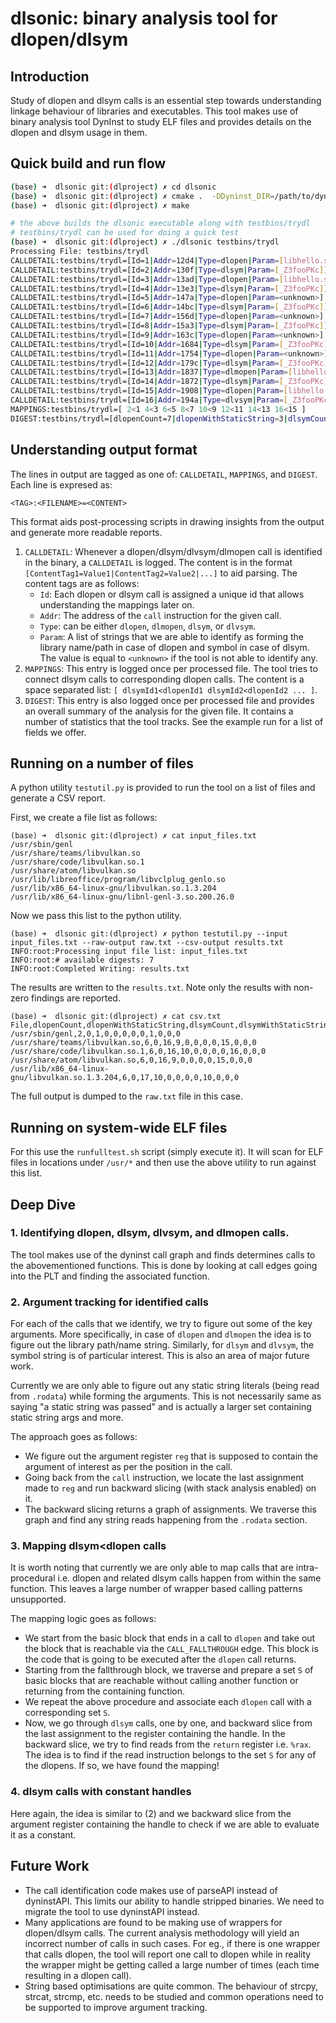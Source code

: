 # dlsonic: binary analysis tool for dlopen/dlsym

## Introduction

Study of dlopen and dlsym calls is an essential step towards understanding linkage behaviour of libraries and executables. This tool makes use of binary analysis tool DynInst to study ELF files and provides details on the dlopen and dlsym usage in them.

## Quick build and run flow

```bash
(base) ➜  dlsonic git:(dlproject) ✗ cd dlsonic
(base) ➜  dlsonic git:(dlproject) ✗ cmake .  -DDyninst_DIR=/path/to/dyninst-build-dir
(base) ➜  dlsonic git:(dlproject) ✗ make

# the above builds the dlsonic executable along with testbins/trydl
# testbins/trydl can be used for doing a quick test  
(base) ➜  dlsonic git:(dlproject) ✗ ./dlsonic testbins/trydl                                               
Processing File: testbins/trydl
CALLDETAIL:testbins/trydl=[Id=1|Addr=12d4|Type=dlopen|Param=[libhello.so]]
CALLDETAIL:testbins/trydl=[Id=2|Addr=130f|Type=dlsym|Param=[_Z3fooPKc]]
CALLDETAIL:testbins/trydl=[Id=3|Addr=13ad|Type=dlopen|Param=[libhello.so]]
CALLDETAIL:testbins/trydl=[Id=4|Addr=13e3|Type=dlsym|Param=[_Z3fooPKc]]
CALLDETAIL:testbins/trydl=[Id=5|Addr=147a|Type=dlopen|Param=<unknown>]
CALLDETAIL:testbins/trydl=[Id=6|Addr=14bc|Type=dlsym|Param=[_Z3fooPKc]]
CALLDETAIL:testbins/trydl=[Id=7|Addr=156d|Type=dlopen|Param=<unknown>]
CALLDETAIL:testbins/trydl=[Id=8|Addr=15a3|Type=dlsym|Param=[_Z3fooPKc]]
CALLDETAIL:testbins/trydl=[Id=9|Addr=163c|Type=dlopen|Param=<unknown>]
CALLDETAIL:testbins/trydl=[Id=10|Addr=1684|Type=dlsym|Param=[_Z3fooPKc]]
CALLDETAIL:testbins/trydl=[Id=11|Addr=1754|Type=dlopen|Param=<unknown>]
CALLDETAIL:testbins/trydl=[Id=12|Addr=179c|Type=dlsym|Param=[_Z3fooPKc]]
CALLDETAIL:testbins/trydl=[Id=13|Addr=1837|Type=dlmopen|Param=[libhello.so]]
CALLDETAIL:testbins/trydl=[Id=14|Addr=1872|Type=dlsym|Param=[_Z3fooPKc]]
CALLDETAIL:testbins/trydl=[Id=15|Addr=1908|Type=dlopen|Param=[libhello.so]]
CALLDETAIL:testbins/trydl=[Id=16|Addr=194a|Type=dlvsym|Param=[_Z3fooPKc]]
MAPPINGS:testbins/trydl=[ 2<1 4<3 6<5 8<7 10<9 12<11 14<13 16<15 ]
DIGEST:testbins/trydl=[dlopenCount=7|dlopenWithStaticString=3|dlsymCount=7|dlsymWithStaticString=7|dlvsymCount=1|dlvsymWithStaticString=1|dlmopenCount=1|dlmopenWithStaticString=1|dlsymMapped=8|dlsymWithConstHandle=0|dlvsymMapped=0|dlvsymWithConstHandle=0]

```

## Understanding output format
The lines in output are tagged as one of: `CALLDETAIL`, `MAPPINGS`, and `DIGEST`.
Each line is expresed as:
```
<TAG>:<FILENAME>=<CONTENT>
```
This format aids post-processing scripts in drawing insights from the output and generate more readable reports.

1. `CALLDETAIL`: Whenever a dlopen/dlsym/dlvsym/dlmopen call is identified in the binary, a `CALLDETAIL` is logged. The content is in the format `[ContentTag1=Value1|ContentTag2=Value2|...]` to aid parsing. The content tags are as follows:
   - `Id`: Each dlopen or dlsym call is assigned a unique id that allows understanding the mappings later on.
   - `Addr`: The address of the `call` instruction for the given call.
   - `Type`: can be either `dlopen`, `dlmopen`, `dlsym`, or `dlvsym`.
   - `Param`: A list of strings that we are able to identify as forming the library name/path in case of dlopen and symbol in case of dlsym. The value is equal to `<unknown>` if the tool is not able to identify any.
2. `MAPPINGS`: This entry is logged once per processed file. The tool tries to connect dlsym calls to corresponding dlopen calls. The content is a space separated list: `[ dlsymId1<dlopenId1 dlsymId2<dlopenId2 ... ]`.
3. `DIGEST`: This entry is also logged once per processed file and provides an overall summary of the analysis for the given file. It contains a number of statistics that the tool tracks. See the example run for a list of fields we offer.


## Running on a number of files
A python utility `testutil.py` is provided to run the tool on a list of files and generate a CSV report.

First, we create a file list as follows:
```shell
(base) ➜  dlsonic git:(dlproject) ✗ cat input_files.txt 
/usr/sbin/genl
/usr/share/teams/libvulkan.so
/usr/share/code/libvulkan.so.1
/usr/share/atom/libvulkan.so
/usr/lib/libreoffice/program/libvclplug_genlo.so
/usr/lib/x86_64-linux-gnu/libvulkan.so.1.3.204
/usr/lib/x86_64-linux-gnu/libnl-genl-3.so.200.26.0
```

Now we pass this list to the python utility.
```shell
(base) ➜  dlsonic git:(dlproject) ✗ python testutil.py --input input_files.txt --raw-output raw.txt --csv-output results.txt 
INFO:root:Processing input file list: input_files.txt
INFO:root:# available digests: 7
INFO:root:Completed Writing: results.txt
```

The results are written to the `results.txt`. Note only the results with non-zero findings are reported.
```shell
(base) ➜  dlsonic git:(dlproject) ✗ cat csv.txt 
File,dlopenCount,dlopenWithStaticString,dlsymCount,dlsymWithStaticString,dlvsymCount,dlvsymWithStaticString,dlmopenCount,dlmopenWithStaticString,dlsymMapped,dlsymWithConstHandle,dlvsymMapped,dlvsymWithConstHandle
/usr/sbin/genl,2,0,1,0,0,0,0,0,1,0,0,0
/usr/share/teams/libvulkan.so,6,0,16,9,0,0,0,0,15,0,0,0
/usr/share/code/libvulkan.so.1,6,0,16,10,0,0,0,0,16,0,0,0
/usr/share/atom/libvulkan.so,6,0,16,9,0,0,0,0,15,0,0,0
/usr/lib/x86_64-linux-gnu/libvulkan.so.1.3.204,6,0,17,10,0,0,0,0,10,0,0,0
```

The full output is dumped to the `raw.txt` file in this case.

## Running on system-wide ELF files
For this use the `runfulltest.sh` script (simply execute it). It will scan for ELF files in locations under `/usr/*` and then use the above utility to run against this list.

## Deep Dive

### 1. Identifying dlopen, dlsym, dlvsym, and dlmopen calls.
The tool makes use of the dyninst call graph and finds determines calls to the abovementioned functions. This is done by looking at call edges going into the PLT and finding the associated function.

### 2. Argument tracking for identified calls
For each of the calls that we identify, we try to figure out some of the key arguments. More specifically, in case of `dlopen` and `dlmopen` the idea is to figure out the library path/name string. Similarly, for `dlsym` and `dlvsym`, the symbol string is of particular interest. This is also an area of major future work.

Currently we are only able to figure out any static string literals (being read from `.rodata`) while forming the arguments. This is not necessarily same as saying "a static string was passed" and is actually a larger set containing static string args and more.

The approach goes as follows:
 - We figure out the argument register `reg` that is supposed to contain the argument of interest as per the position in the call.
 - Going back from the `call` instruction, we locate the last assignment made to `reg` and run backward slicing (with stack analysis enabled) on it. 
 - The backward slicing returns a graph of assignments. We traverse this graph and find any string reads happening from the `.rodata` section.

### 3. Mapping dlsym<dlopen calls
It is worth noting that currently we are only able to map calls that are intra-procedural i.e. dlopen and related dlsym calls happen from within the same function. This leaves a large number of wrapper based calling patterns unsupported.

The mapping logic goes as follows:
 - We start from the basic block that ends in a call to `dlopen` and take out the block that is reachable via the `CALL_FALLTHROUGH` edge. This block is the code that is going to be executed after the `dlopen` call returns.
 - Starting from the fallthrough block, we traverse and prepare a set `S` of basic blocks that are reachable without calling another function or returning from the containing function.
 - We repeat the above procedure and associate each `dlopen` call with a corresponding set `S`.
 - Now, we go through `dlsym` calls, one by one, and backward slice from the last assignment to the register containing the handle. In the backward slice, we try to find reads from the `return` register i.e. `%rax`. The idea is to find if the read instruction belongs to the set `S` for any of the dlopens. If so, we have found the mapping!

### 4. dlsym calls with constant handles
Here again, the idea is similar to (2) and we backward slice from the argument register containing the handle to check if we are able to evaluate it as a constant.

## Future Work
 - The call identification code makes use of parseAPI instead of dyninstAPI. This limits our ability to handle stripped binaries. We need to migrate the tool to use dyninstAPI instead.
 - Many applications are found to be making use of wrappers for dlopen/dlsym calls. The current analysis methodology will yield an incorrect number of calls in such cases. For eg., if there is one wrapper that calls dlopen, the tool will report one call to dlopen while in reality the wrapper might be getting called a large number of times (each time resulting in a dlopen call).
 - String based optimisations are quite common. The behaviour of strcpy, strcat, strcmp, etc. needs to be studied and common operations need to be supported to improve argument tracking.

